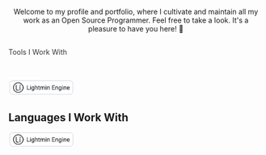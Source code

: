 <p align="center">
Welcome to my profile and portfolio, where I cultivate and maintain all my work as an Open Source Programmer. Feel free to take a look. It's a pleasure to have you here! 🙂
</p>

## 
<p style="color: #383838;">Tools I Work With</p>
<br><img src="images/spacing.png" /><br>
<img src="images/lightmin.png" />

## Languages ​​I Work With
<img src="images/lightmin.png" />